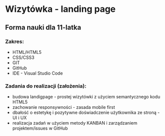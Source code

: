 # Wizytówka - landing page
## Forma nauki dla 11-latka

### Zakres:
* HTML/HTML5
* CSS/CSS3
* GIT
* GitHub
* IDE - Visual Studio Code

### Zadania do realizacji (założenia):
* budowa landigpage - prostej wizytówki z użyciem semantycznego kodu HTML5
* zachowanie responsywności - zasada mobile first
* dbałość o estetykę i pozytywne doświadczenie użytkownika ze stroną - UI i UX
* realizacja zadań w użyciem metody KANBAN i zarządzaniem projektem/issues w GitHub
